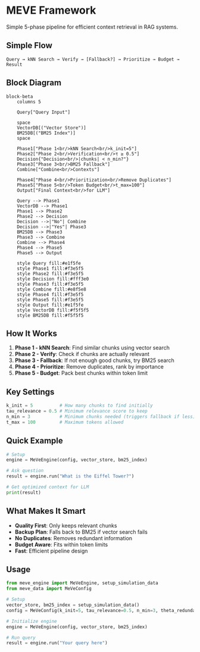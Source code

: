 # MEVE Framework

Simple 5-phase pipeline for efficient context retrieval in RAG systems.

## Simple Flow

```
Query → kNN Search → Verify → [Fallback?] → Prioritize → Budget → Result
```

## Block Diagram

```mermaid
block-beta
    columns 5
    
    Query["Query Input"]
    
    space
    VectorDB[("Vector Store")]
    BM25DB[("BM25 Index")]
    space
    
    Phase1["Phase 1<br/>kNN Search<br/>k_init=5"]
    Phase2["Phase 2<br/>Verification<br/>τ ≥ 0.5"]
    Decision{"Decision<br/>|chunks| < n_min?"}
    Phase3["Phase 3<br/>BM25 Fallback"]
    Combine["Combine<br/>Contexts"]
    
    Phase4["Phase 4<br/>Prioritization<br/>Remove Duplicates"]
    Phase5["Phase 5<br/>Token Budget<br/>t_max=100"]
    Output["Final Context<br/>for LLM"]
    
    Query --> Phase1
    VectorDB --> Phase1
    Phase1 --> Phase2
    Phase2 --> Decision
    Decision -->|"No"| Combine
    Decision -->|"Yes"| Phase3
    BM25DB --> Phase3
    Phase3 --> Combine
    Combine --> Phase4
    Phase4 --> Phase5
    Phase5 --> Output
    
    style Query fill:#e1f5fe
    style Phase1 fill:#f3e5f5
    style Phase2 fill:#f3e5f5
    style Decision fill:#fff3e0
    style Phase3 fill:#f3e5f5
    style Combine fill:#e8f5e8
    style Phase4 fill:#f3e5f5
    style Phase5 fill:#f3e5f5
    style Output fill:#e1f5fe
    style VectorDB fill:#f5f5f5
    style BM25DB fill:#f5f5f5
```

## How It Works

1. **Phase 1 - kNN Search**: Find similar chunks using vector search
2. **Phase 2 - Verify**: Check if chunks are actually relevant  
3. **Phase 3 - Fallback**: If not enough good chunks, try BM25 search
4. **Phase 4 - Prioritize**: Remove duplicates, rank by importance
5. **Phase 5 - Budget**: Pack best chunks within token limit

## Key Settings

```python
k_init = 5          # How many chunks to find initially
tau_relevance = 0.5 # Minimum relevance score to keep
n_min = 3           # Minimum chunks needed (triggers fallback if less)
t_max = 100         # Maximum tokens allowed
```

## Quick Example

```python
# Setup
engine = MeVeEngine(config, vector_store, bm25_index)

# Ask question
result = engine.run("What is the Eiffel Tower?")

# Get optimized context for LLM
print(result)
```

## What Makes It Smart

- **Quality First**: Only keeps relevant chunks
- **Backup Plan**: Falls back to BM25 if vector search fails
- **No Duplicates**: Removes redundant information  
- **Budget Aware**: Fits within token limits
- **Fast**: Efficient pipeline design

## Usage

```python
from meve_engine import MeVeEngine, setup_simulation_data
from meve_data import MeVeConfig

# Setup
vector_store, bm25_index = setup_simulation_data()
config = MeVeConfig(k_init=5, tau_relevance=0.5, n_min=3, theta_redundancy=0.85, t_max=100)

# Initialize engine
engine = MeVeEngine(config, vector_store, bm25_index)

# Run query
result = engine.run("Your query here")
```
